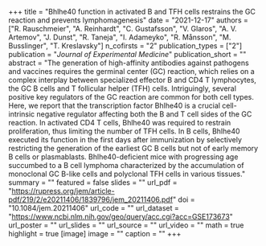 +++
title = "Bhlhe40 function in activated B and TFH cells restrains the GC reaction and prevents lymphomagenesis"
date = "2021-12-17"
authors = ["R. Rauschmeier", "A. Reinhardt", "C. Gustafsson", "V. Glaros", "A. V. Artemov", "J. Dunst", "R. Taneja", "I. Adameyko", "R. Månsson", "M. Busslinger", "T. Kreslavsky"]
n_cofirsts = "2"
publication_types = ["2"]
publication = "_Journal of Experimental Medicine_"
publication_short = ""
abstract = "The generation of high-affinity antibodies against pathogens and vaccines requires the germinal center (GC) reaction, which relies on a complex interplay between specialized effector B and CD4 T lymphocytes, the GC B cells and T follicular helper (TFH) cells. Intriguingly, several positive key regulators of the GC reaction are common for both cell types. Here, we report that the transcription factor Bhlhe40 is a crucial cell-intrinsic negative regulator affecting both the B and T cell sides of the GC reaction. In activated CD4 T cells, Bhlhe40 was required to restrain proliferation, thus limiting the number of TFH cells. In B cells, Bhlhe40 executed its function in the first days after immunization by selectively restricting the generation of the earliest GC B cells but not of early memory B cells or plasmablasts. Bhlhe40-deficient mice with progressing age succumbed to a B cell lymphoma characterized by the accumulation of monoclonal GC B-like cells and polyclonal TFH cells in various tissues."
summary = ""
featured = false
slides = ""
url_pdf = "https://rupress.org/jem/article-pdf/219/2/e20211406/1839796/jem_20211406.pdf"
doi = "10.1084/jem.20211406"
url_code = ""
url_dataset = "https://www.ncbi.nlm.nih.gov/geo/query/acc.cgi?acc=GSE173673"
url_poster = ""
url_slides = ""
url_source = ""
url_video = ""
math = true
highlight = true
[image]
image = ""
caption = ""
+++

